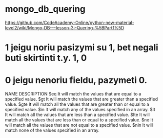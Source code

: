 # mongo_db_quering
https://github.com/CodeAcademy-Online/python-new-material-level2/wiki/Mongo-DB---lesson-3:-Quering-%5BPart1%5D

# 1 jeigu noriu pasizymi su 1, bet negali buti skirtinti t.y. 1, 0
# 0 jeigu nenoriu fieldu, pazymeti 0. 

NAME	DESCRIPTION
$eq	    It will match the values that are equal to a specified value.
$gt	    It will match the values that are greater than a specified value.
$gte	It will match all the values that are greater than or equal to a specified value.
$in	    It will match any of the values specified in an array.
$lt	    It will match all the values that are less than a specified value.
$lte	It will match all the values that are less than or equal to a specified value.
$ne	    It will match all the values that are not equal to a specified value.
$nin	It will match none of the values specified in an array.
